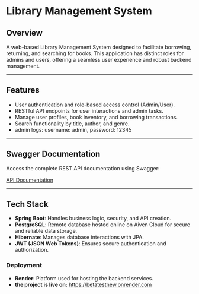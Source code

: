 # Library Management System

## Overview
A web-based Library Management System designed to facilitate borrowing, returning, and searching for books. This application has distinct roles for admins and users, offering a seamless user experience and robust backend management.

---

## Features
- User authentication and role-based access control (Admin/User).
- RESTful API endpoints for user interactions and admin tasks.
- Manage user profiles, book inventory, and borrowing transactions.
- Search functionality by title, author, and genre.
- admin logs: username: admin, password: 12345
---

## Swagger Documentation
Access the complete REST API documentation using Swagger:

[API Documentation](https://betatestnew.onrender.com/swagger-ui/index.html#/)

---

## Tech Stack

- **Spring Boot**: Handles business logic, security, and API creation.
- **PostgreSQL**: Remote database hosted online on Aiven Cloud for secure and reliable data storage.
- **Hibernate**: Manages database interactions with JPA.
- **JWT (JSON Web Tokens)**: Ensures secure authentication and authorization.

### Deployment
- **Render**: Platform used for hosting the backend services.
- **the project is live on:** https://betatestnew.onrender.com

